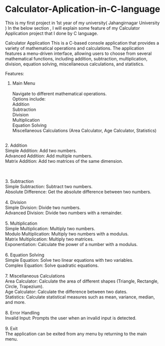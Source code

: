 # Calculator-Aplication-in-C-language
This is my first project in 1st year of my university( Jahangirnagar University )
In the below section , I will explain some feature of my Calculator Application project that I done by C language.

Calculator Application
This is a C-based console application that provides a variety of mathematical operations and calculations. The application features a menu-driven interface, allowing users to choose from several mathematical functions, including addition, subtraction, multiplication, division, equation solving, miscellaneous calculations, and statistics.

Features:
1. Main Menu<br>
<br>Navigate to different mathematical operations.
<br>Options include:
<br>Addition
<br>Subtraction
<br>Division
<br>Multiplication
<br>Equation Solving
<br>Miscellaneous Calculations (Area Calculator, Age Calculator, Statistics)

<br>2. Addition
<br>Simple Addition: Add two numbers.
<br>Advanced Addition: Add multiple numbers.
<br>Matrix Addition: Add two matrices of the same dimension.

<br><br>3. Subtraction
<br>Simple Subtraction: Subtract two numbers.
<br>Absolute Difference: Get the absolute difference between two numbers.
<br>
<br>4. Division
<br>Simple Division: Divide two numbers.
<br>Advanced Division: Divide two numbers with a remainder.
<br>
<br>5. Multiplication
<br>Simple Multiplication: Multiply two numbers.
<br>Modulo Multiplication: Multiply two numbers with a modulus.
<br>Matrix Multiplication: Multiply two matrices.
<br>Exponentiation: Calculate the power of a number with a modulus.
<br>
<br>6. Equation Solving
<br>Simple Equation: Solve two linear equations with two variables.
<br>Complex Equation: Solve quadratic equations.
<br>
<br>7. Miscellaneous Calculations
<br>Area Calculator: Calculate the area of different shapes (Triangle, Rectangle, Circle, Trapezium).
<br>Age Calculator: Calculate the difference between two dates.
<br>Statistics: Calculate statistical measures such as mean, variance, median, and more.
<br>
<br>8. Error Handling
<br>Invalid Input: Prompts the user when an invalid input is detected.
<br>
<br>9. Exit
<br>The application can be exited from any menu by returning to the main menu.
<br>
